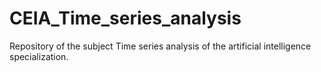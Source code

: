 # CEIA_Time_series_analysis
Repository of the subject Time series analysis of the artificial intelligence specialization.

